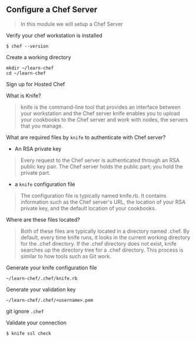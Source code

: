 ## Configure a Chef Server
> In this module we will setup a Chef Server 

Verify your chef workstation is installed
```
$ chef --version
```
Create a working directory
```
mkdir ~/learn-chef
cd ~/learn-chef
```
Sign up for Hosted Chef

What is Knife?
> knife is the command-line tool that provides an interface between your workstation and the Chef server
> knife enables you to upload your cookbooks to the Chef server and work with nodes, the servers that you manage.

What are required files by `knife` to authenticate with Chef server?

- An RSA private key

> Every request to the Chef server is authenticated through an RSA public key pair. The Chef server holds the public part; you hold the private part.

- a `knife` configuration file

> The configuration file is typically named knife.rb. It contains information such as the Chef server's URL, the location of your RSA private key, and the default location of your cookbooks.

Where are these files located?

> Both of these files are typically located in a directory named .chef. By default, every time knife runs, it looks in the current working directory for the .chef directory. If the .chef directory does not exist, knife searches up the directory tree for a .chef directory. This process is similar to how tools such as Git work.

Generate your knife configuration file
```
~/learn-chef/.chef/knife.rb
```

Generate your validation key
```
~/learn-chef/.chef/<username>.pem
```

git ignore `.chef`

Validate your connection
```
$ knife ssl check
```



